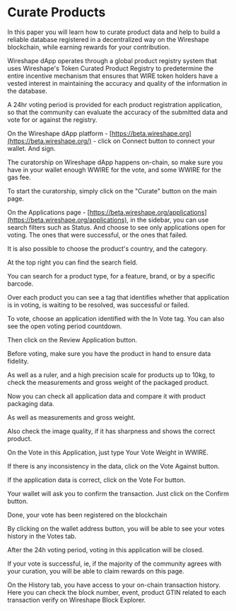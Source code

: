 # Curate Products

In this paper you will learn how to curate product data and help to build a reliable database registered in a decentralized way on the Wireshape blockchain, while earning rewards for your contribution.

Wireshape dApp operates through a global product registry system that uses Wireshape's Token Curated Product Registry to predetermine the entire incentive mechanism that ensures that WIRE token holders have a vested interest in maintaining the accuracy and quality of the information in the database.

A 24hr voting period is provided for each product registration application, so that the community can evaluate the accuracy of the submitted data and vote for or against the registry.

On the Wireshape dApp platform - [https://beta.wireshape.org](https://beta.wireshape.org/) - click on Connect button to connect your wallet. And sign.

The curatorship on Wireshape dApp happens on-chain, so make sure you have in your wallet enough WWIRE for the vote, and some WWIRE for the gas fee.

To start the curatorship, simply click on the "Curate" button on the main page.

On the Applications page - [https://beta.wireshape.org/applications](https://beta.wireshape.org/applications), in the sidebar, you can use search filters such as Status. And choose to see only applications open for voting. The ones that were successful, or the ones that failed.

It is also possible to choose the product's country, and the category.

At the top right you can find the search field.

You can search for a product type, for a feature, brand, or by a specific barcode.

Over each product you can see a tag that identifies whether that application is in voting, is waiting to be resolved, was successful or failed.

To vote, choose an application identified with the In Vote tag. You can also see the open voting period countdown.

Then click on the Review Application button.

Before voting, make sure you have the product in hand to ensure data fidelity.

As well as a ruler, and a high precision scale for products up to 10kg, to check the measurements and gross weight of the packaged product.

Now you can check all application data and compare it with product packaging data.

As well as measurements and gross weight.

Also check the image quality, if it has sharpness and shows the correct product.

On the Vote in this Application, just type Your Vote Weight in WWIRE.

If there is any inconsistency in the data, click on the Vote Against button.

If the application data is correct, click on the Vote For button.

Your wallet will ask you to confirm the transaction. Just click on the Confirm button.

Done, your vote has been registered on the blockchain

By clicking on the wallet address button, you will be able to see your votes history in the Votes tab.

After the 24h voting period, voting in this application will be closed.

If your vote is successful, ie, if the majority of the community agrees with your curation, you will be able to claim rewards on this page.

On the History tab, you have access to your on-chain transaction history. Here you can check the block number, event, product GTIN related to each transaction verify on Wireshape Block Explorer.
